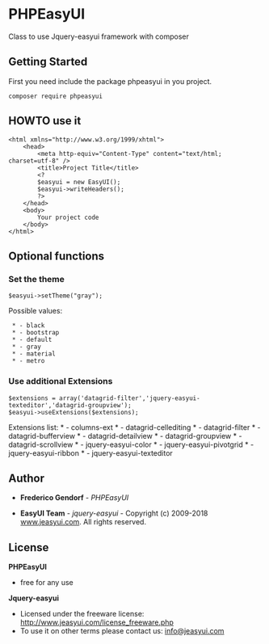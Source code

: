 
# PHPEasyUI

Class to use Jquery-easyui framework with composer

## Getting Started

First you need include the package phpeasyui in you project.

```
composer require phpeasyui
```

## HOWTO use it

```
<html xmlns="http://www.w3.org/1999/xhtml">
    <head>
        <meta http-equiv="Content-Type" content="text/html; charset=utf-8" />
        <title>Project Title</title>
        <?
        $easyui = new EasyUI();
        $easyui->writeHeaders();
        ?>
    </head>
    <body>
        Your project code
    </body>
</html>
```

## Optional functions

### Set the theme

```
$easyui->setTheme("gray");
```
Possible values:

     * - black
     * - bootstrap
     * - default
     * - gray
     * - material
     * - metro

### Use additional Extensions 

```
$extensions = array('datagrid-filter','jquery-easyui-texteditor','datagrid-groupview');
$easyui->useExtensions($extensions);
```

Extensions list:
     * - columns-ext
     * - datagrid-cellediting
     * - datagrid-filter
     * - datagrid-bufferview
     * - datagrid-detailview
     * - datagrid-groupview
     * - datagrid-scrollview
     * - jquery-easyui-color
     * - jquery-easyui-pivotgrid
     * - jquery-easyui-ribbon
     * - jquery-easyui-texteditor


## Author

* **Frederico Gendorf** - *PHPEasyUI* 

* **EasyUI Team** - *jquery-easyui* - Copyright (c) 2009-2018 www.jeasyui.com. All rights reserved.

## License

**PHPEasyUI**
* free for any use


**Jquery-easyui**
* Licensed under the freeware license: http://www.jeasyui.com/license_freeware.php
* To use it on other terms please contact us: info@jeasyui.com

